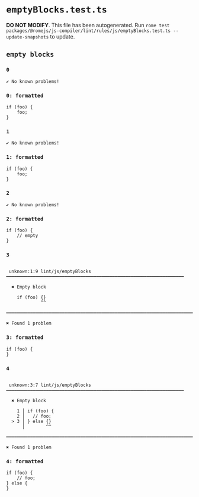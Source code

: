 # `emptyBlocks.test.ts`

**DO NOT MODIFY**. This file has been autogenerated. Run `rome test packages/@romejs/js-compiler/lint/rules/js/emptyBlocks.test.ts --update-snapshots` to update.

## `empty blocks`

### `0`

```
✔ No known problems!

```

### `0: formatted`

```
if (foo) {
	foo;
}

```

### `1`

```
✔ No known problems!

```

### `1: formatted`

```
if (foo) {
	foo;
}

```

### `2`

```
✔ No known problems!

```

### `2: formatted`

```
if (foo) {
	// empty
}

```

### `3`

```

 unknown:1:9 lint/js/emptyBlocks ━━━━━━━━━━━━━━━━━━━━━━━━━━━━━━━━━━━━━━━━━━━━━━━━━━━━━━━━━━━━━━━━━━━

  ✖ Empty block

    if (foo) {}
             ^^

━━━━━━━━━━━━━━━━━━━━━━━━━━━━━━━━━━━━━━━━━━━━━━━━━━━━━━━━━━━━━━━━━━━━━━━━━━━━━━━━━━━━━━━━━━━━━━━━━━━━

✖ Found 1 problem

```

### `3: formatted`

```
if (foo) {
}

```

### `4`

```

 unknown:3:7 lint/js/emptyBlocks ━━━━━━━━━━━━━━━━━━━━━━━━━━━━━━━━━━━━━━━━━━━━━━━━━━━━━━━━━━━━━━━━━━━

  ✖ Empty block

    1 │ if (foo) {
    2 │   // foo;
  > 3 │ } else {}
      │        ^^

━━━━━━━━━━━━━━━━━━━━━━━━━━━━━━━━━━━━━━━━━━━━━━━━━━━━━━━━━━━━━━━━━━━━━━━━━━━━━━━━━━━━━━━━━━━━━━━━━━━━

✖ Found 1 problem

```

### `4: formatted`

```
if (foo) {
	// foo;
} else {
}

```
